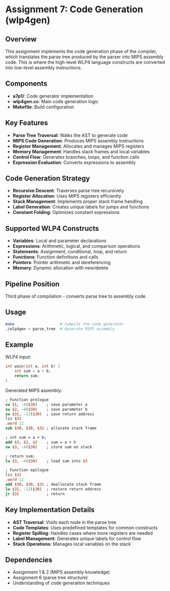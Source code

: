 # Assignment 7: Code Generation (wlp4gen)

## Overview
This assignment implements the code generation phase of the compiler, which translates the parse tree produced by the parser into MIPS assembly code. This is where the high-level WLP4 language constructs are converted into low-level assembly instructions.

## Components
- **a7p1/**: Code generator implementation
- **wlp4gen.cc**: Main code generation logic
- **Makefile**: Build configuration

## Key Features
- **Parse Tree Traversal**: Walks the AST to generate code
- **MIPS Code Generation**: Produces MIPS assembly instructions
- **Register Management**: Allocates and manages MIPS registers
- **Memory Management**: Handles stack frames and local variables
- **Control Flow**: Generates branches, loops, and function calls
- **Expression Evaluation**: Converts expressions to assembly

## Code Generation Strategy
- **Recursive Descent**: Traverses parse tree recursively
- **Register Allocation**: Uses MIPS registers efficiently
- **Stack Management**: Implements proper stack frame handling
- **Label Generation**: Creates unique labels for jumps and functions
- **Constant Folding**: Optimizes constant expressions

## Supported WLP4 Constructs
- **Variables**: Local and parameter declarations
- **Expressions**: Arithmetic, logical, and comparison operations
- **Statements**: Assignment, conditional, loop, and return
- **Functions**: Function definitions and calls
- **Pointers**: Pointer arithmetic and dereferencing
- **Memory**: Dynamic allocation with new/delete

## Pipeline Position
Third phase of compilation - converts parse tree to assembly code.

## Usage
```bash
make                    # Compile the code generator
./wlp4gen < parse_tree  # Generate MIPS assembly
```

## Example
WLP4 input:
```c
int wain(int a, int b) {
    int sum = a + b;
    return sum;
}
```

Generated MIPS assembly:
```mips
; Function prologue
sw $1, -4($30)    ; save parameter a
sw $2, -8($30)    ; save parameter b
sw $31, -12($30)  ; save return address
lis $31
.word 12
sub $30, $30, $31 ; allocate stack frame

; int sum = a + b;
add $3, $1, $2    ; sum = a + b
sw $3, -4($30)    ; store sum on stack

; return sum;
lw $3, -4($30)    ; load sum into $3

; Function epilogue
lis $31
.word 12
add $30, $30, $31 ; deallocate stack frame
lw $31, -12($30)  ; restore return address
jr $31            ; return
```

## Key Implementation Details
- **AST Traversal**: Visits each node in the parse tree
- **Code Templates**: Uses predefined templates for common constructs
- **Register Spilling**: Handles cases where more registers are needed
- **Label Management**: Generates unique labels for control flow
- **Stack Operations**: Manages local variables on the stack

## Dependencies
- Assignment 1 & 2 (MIPS assembly knowledge)
- Assignment 6 (parse tree structure)
- Understanding of code generation techniques

